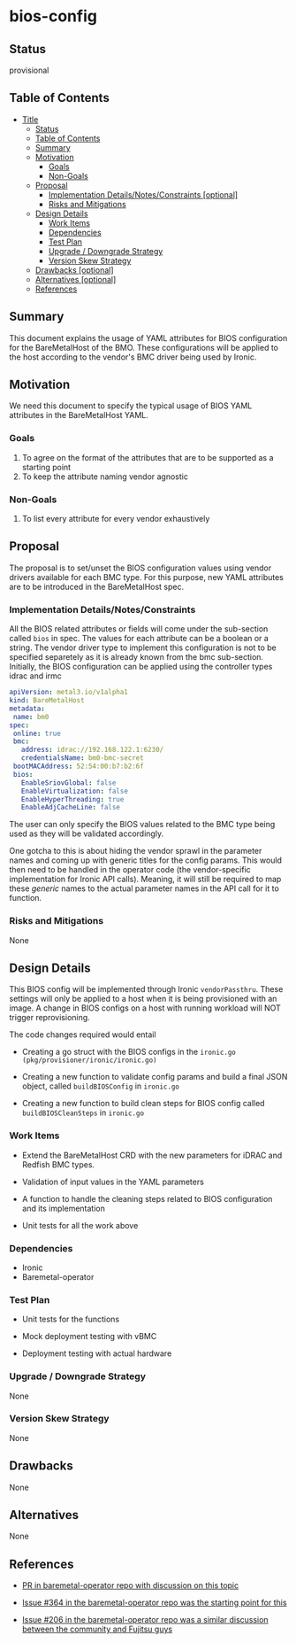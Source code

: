 <!--
 This work is licensed under a Creative Commons Attribution 3.0
 Unported License.

 http://creativecommons.org/licenses/by/3.0/legalcode
-->

# bios-config

## Status

provisional

## Table of Contents

<!--ts-->
   * [Title](#title)
      * [Status](#status)
      * [Table of Contents](#table-of-contents)
      * [Summary](#summary)
      * [Motivation](#motivation)
         * [Goals](#goals)
         * [Non-Goals](#non-goals)
      * [Proposal](#proposal)
         * [Implementation Details/Notes/Constraints [optional]](#implementation-detailsnotesconstraints-optional)
         * [Risks and Mitigations](#risks-and-mitigations)
      * [Design Details](#design-details)
         * [Work Items](#work-items)
         * [Dependencies](#dependencies)
         * [Test Plan](#test-plan)
         * [Upgrade / Downgrade Strategy](#upgrade--downgrade-strategy)
         * [Version Skew Strategy](#version-skew-strategy)
      * [Drawbacks [optional]](#drawbacks-optional)
      * [Alternatives [optional]](#alternatives-optional)
      * [References](#references)

<!-- Added by: stack, at: 2019-02-15T11:41-05:00 -->

<!--te-->

## Summary

This document explains the usage of YAML attributes for BIOS configuration for the BareMetalHost of the BMO. These configurations will be applied to the host according to the vendor's BMC driver being used by Ironic.

## Motivation

We need this document to specify the typical usage of BIOS YAML attributes in the BareMetalHost YAML. 


### Goals

1. To agree on the format of the attributes that are to be supported as a starting point
2. To keep the attribute naming vendor agnostic

### Non-Goals

1. To list every attribute for every vendor exhaustively

## Proposal
The proposal is to set/unset the BIOS configuration values using vendor drivers available for each BMC type. For this purpose, new YAML attributes are to be introduced in the BareMetalHost spec. 
 
### Implementation Details/Notes/Constraints 
All the BIOS related attributes or fields will come under the sub-section called ```bios``` in spec. The values for each attribute can be a boolean or a string. The vendor driver type to implement this configuration is not to be specified separetely as it is already known from the bmc sub-section.
Initially, the BIOS configuration can be applied using the controller types idrac and irmc

```yaml
apiVersion: metal3.io/v1alpha1
kind: BareMetalHost
metadata:
 name: bm0
spec:
 online: true
 bmc:
   address: idrac://192.168.122.1:6230/
   credentialsName: bm0-bmc-secret
 bootMACAddress: 52:54:00:b7:b2:6f	
 bios:
   EnableSriovGlobal: false
   EnableVirtualization: false
   EnableHyperThreading: true
   EnableAdjCacheLine: false
```

The user can only specify the BIOS values related to the BMC type being used as they will be validated accordingly.

One gotcha to this is about hiding the vendor sprawl in the parameter names and coming up with generic titles for the config params. This would then need to be handled in the operator code (the vendor-specific implementation for Ironic API calls). Meaning, it will still be required to map these *generic* names to the actual parameter names in the API call for it to function.

### Risks and Mitigations

None

## Design Details

This BIOS config will be implemented through Ironic ```vendorPassthru```. These settings will only be applied to a host when it is being provisioned with an image. A change in BIOS configs on a host with running workload will NOT trigger reprovisioning.

The code changes required would entail 
- Creating a go struct with the BIOS configs in the ```ironic.go (pkg/provisioner/ironic/ironic.go)```

- Creating a new function to validate config params and build a final JSON object, called ```buildBIOSConfig``` in ```ironic.go```

- Creating a new function to build clean steps for BIOS config called ```buildBIOSCleanSteps``` in ```ironic.go```

### Work Items

- Extend the BareMetalHost CRD with the new parameters for iDRAC and Redfish BMC types.

- Validation of input values in the YAML parameters

- A function to handle the cleaning steps related to BIOS configuration and its implementation

- Unit tests for all the work above


### Dependencies

- Ironic
- Baremetal-operator

### Test Plan

- Unit tests for the functions

- Mock deployment testing with vBMC

- Deployment testing with actual hardware


### Upgrade / Downgrade Strategy

None

### Version Skew Strategy

None

## Drawbacks

None

## Alternatives

None

## References

- [PR in baremetal-operator repo with discussion on this topic](https://github.com/metal3-io/baremetal-operator/pull/302)

- [Issue #364 in the baremetal-operator repo was the starting point for this](https://github.com/metal3-io/baremetal-operator/issues/364)

- [Issue #206 in the baremetal-operator repo was a similar discussion between the community and Fujitsu guys](https://github.com/metal3-io/baremetal-operator/issues/206)
